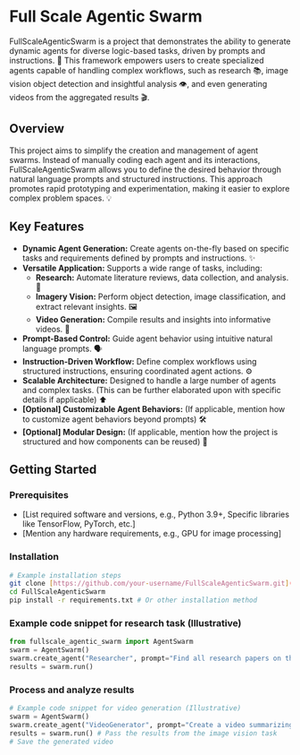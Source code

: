 # Full Scale Agentic Swarm

FullScaleAgenticSwarm is a project that demonstrates the ability to generate dynamic agents for diverse logic-based tasks, driven by prompts and instructions. 🚀 This framework empowers users to create specialized agents capable of handling complex workflows, such as research 📚, image vision object detection and insightful analysis 👁️, and even generating videos from the aggregated results 🎬.

## Overview

This project aims to simplify the creation and management of agent swarms.  Instead of manually coding each agent and its interactions, FullScaleAgenticSwarm allows you to define the desired behavior through natural language prompts and structured instructions.  This approach promotes rapid prototyping and experimentation, making it easier to explore complex problem spaces. 💡

## Key Features

* **Dynamic Agent Generation:** Create agents on-the-fly based on specific tasks and requirements defined by prompts and instructions. ✨
* **Versatile Application:**  Supports a wide range of tasks, including:
    * **Research:** Automate literature reviews, data collection, and analysis. 🧐
    * **Imagery Vision:** Perform object detection, image classification, and extract relevant insights. 🖼️
    * **Video Generation:** Compile results and insights into informative videos. 🎥
* **Prompt-Based Control:** Guide agent behavior using intuitive natural language prompts. 🗣️
* **Instruction-Driven Workflow:** Define complex workflows using structured instructions, ensuring coordinated agent actions. ⚙️
* **Scalable Architecture:** Designed to handle a large number of agents and complex tasks. (This can be further elaborated upon with specific details if applicable) ⬆️
* **[Optional] Customizable Agent Behaviors:** (If applicable, mention how to customize agent behaviors beyond prompts) 🛠️
* **[Optional] Modular Design:** (If applicable, mention how the project is structured and how components can be reused) 🧩

## Getting Started

### Prerequisites

* [List required software and versions, e.g., Python 3.9+,  Specific libraries like TensorFlow, PyTorch, etc.]
* [Mention any hardware requirements, e.g., GPU for image processing]

### Installation

```bash
# Example installation steps
git clone [https://github.com/your-username/FullScaleAgenticSwarm.git](https://www.google.com/search?q=https://github.com/your-username/FullScaleAgenticSwarm.git)
cd FullScaleAgenticSwarm
pip install -r requirements.txt # Or other installation method
```


### Example code snippet for research task (Illustrative)

```python
from fullscale_agentic_swarm import AgentSwarm
swarm = AgentSwarm()
swarm.create_agent("Researcher", prompt="Find all research papers on the impact of AI on education.")
results = swarm.run()
```

### Process and analyze results
```python
# Example code snippet for video generation (Illustrative)
swarm = AgentSwarm()
swarm.create_agent("VideoGenerator", prompt="Create a video summarizing the object detection results.")
results = swarm.run() # Pass the results from the image vision task
# Save the generated video
```

